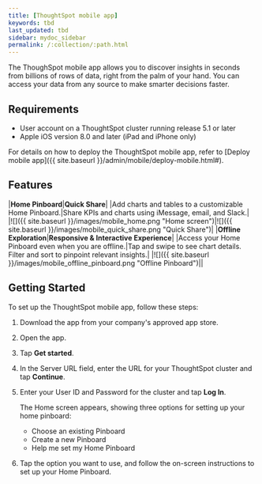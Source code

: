 ```yaml
---
title: [ThoughtSpot mobile app]
keywords: tbd
last_updated: tbd
sidebar: mydoc_sidebar
permalink: /:collection/:path.html
---
```

The ThoughSpot mobile app allows you to discover insights in seconds from billions of rows of data, right from the palm of your hand. You can access your data from any source to make smarter decisions faster.

## Requirements

- User account on a ThoughtSpot cluster running release 5.1 or later
- Apple iOS version 8.0 and later (iPad and iPhone only)  

For details on how to deploy the ThoughtSpot mobile app, refer to [Deploy mobile app]({{ site.baseurl }}/admin/mobile/deploy-mobile.html#).

## Features

|**Home Pinboard**|**Quick Share**|
|Add charts and tables to a customizable Home Pinboard.|Share KPIs and charts using iMessage, email, and Slack.|  
|![]({{ site.baseurl }}/images/mobile_home.png "Home screen")|![]({{ site.baseurl }}/images/mobile_quick_share.png "Quick Share")|
|**Offline Exploration**|**Responsive & Interactive Experience**|
|Access your Home Pinboard even when you are offline.|Tap and swipe to see chart details. Filter and sort to pinpoint relevant insights.|
|![]({{ site.baseurl }}/images/mobile_offline_pinboard.png "Offline Pinboard")||


<!-- **On-the-go Pinboard Creation**  
Pick your favorite answers and pin them to new Pinboards.  

|**Favorites**|Tag important Pinboards and Answers for quick access.-->  

## Getting Started

To set up the ThoughtSpot mobile app, follow these steps:
1. Download the app from your company's approved app store.
2. Open the app.
3. Tap **Get started**.
4. In the Server URL field, enter the URL for your ThoughtSpot cluster and tap **Continue**.
5. Enter your User ID and Password for the cluster and tap **Log In**.  

   The Home screen appears, showing three options for setting up your home pinboard:
   - Choose an existing Pinboard  
   - Create a new Pinboard  
   - Help me set my Home Pinboard
6. Tap the option you want to use, and follow the on-screen instructions to set up your Home Pinboard.
